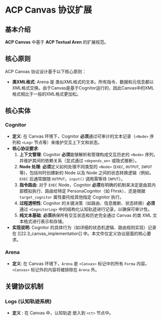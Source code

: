 #  ACP Canvas 协议扩展
## 基本介绍
**ACP Canvas** 中基于 **ACP Textual Aren** 的扩展规范。

## 核心原则
ACP Canvas 协议设计基于以下核心原则：
*   **类XML格式**:  Arena 是 类似XML格式的文本。所有指令、数据和元信息都以XML格式交换。由于Canvas是基于Cognitor运行的，因此Canvas中的XML格式相比于一般的XML格式更加松。

## 核心实体
### Cognitor
*   **定义**: 在 Canvas 环境下，Cognitor **必须**通过可审计的文本记录（`<Node>` 序列和 `<Log>` 节点等）来维护交互上下文和状态。
*   **核心协议要求**:
    1.  **上下文管理**: Cognitor **必须**能够解析和管理构成交互历史的 `<Node>` 序列，并维护其间的依赖关系（显式通过 `<depends_on>` 或隐式推断）。
    2.  **Node 处理**: **必须**定义如何处理不同类型的 `<Node>` (`EXEC`, `OUTPUT`, `INPUT` 等)，包括何时创建新的 Node 以及 Node 之间的状态转换逻辑（例如，`EXEC` 后通常跟随 `OUTPUT`，`input()` 调用需等待 `INPUT`）。
    3.  **指令路由**: 对于 `EXEC` Node，Cognitor **必须**有明确的机制来决定是由其内部模拟执行、路由给特定 PersonaCognitor（如 Fhrsk）、还是根据 `target_cognitor` 属性委托给其他指定 Cognitor 执行。
    4.  **过程透明性**: Cognitor 的关键决策（如路由、信息推断、状态转换）**必须**通过 `<CognitorLog>` 中的结构化认知轨迹进行记录，以确保可审计性。
    5.  **纯文本基础**: **必须**确保所有交互状态和历史完全通过 Canvas 的类 XML 文本格式进行表示和存储。
*   **实现说明**: Cognitor 的具体行为（如详细的状态机逻辑、路由规则实现）记录在 [[22.3_canvas_implementation]] 中。本文件仅定义协议层面的核心要求。

### Arena
*   **定义**: 在 Canvas 环境下，`Arena` 是 `<Canvas>` 标记中的所有 `Forma` 内容。`<Canvas>` 标记外的内容将被排除在 `Arena` 外。

## 关键协议机制
### Logs (认知轨迹系统)
*   **定义** : 在 Canvas 中，认知轨迹 嵌入到 `<ct>` 节点中。